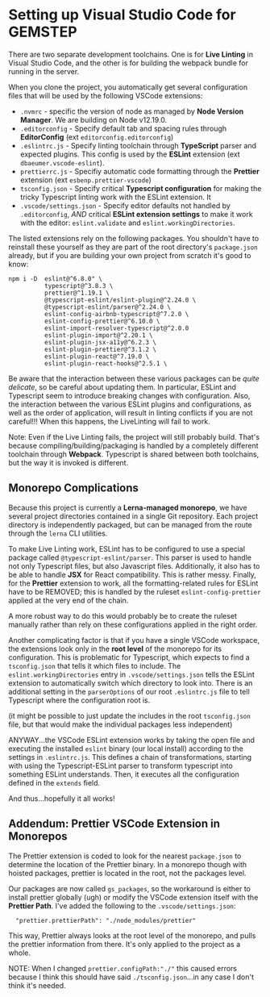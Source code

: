 # Setting up Visual Studio Code for GEMSTEP

There are two separate development toolchains. One is for  **Live Linting** in Visual Studio Code, and the other is for building the webpack bundle for running in the server. 

When you clone the project, you automatically get several configuration files that will be used by the following VSCode extensions:

* `.nvmrc` - specific the version of node as managed by **Node Version Manager**. We are building on Node v12.19.0.
* `.editorconfig` - Specify default tab and spacing rules through **EditorConfig** (ext `editorconfig.editorconfig`)
* `.eslintrc.js` - Specify linting toolchain through **TypeScript** parser and expected plugins. This config is used by the **ESLint** extension (ext `dbaeumer.vscode-eslint`).
* `prettierrc.js` - Specifiy automatic code formatting through the **Prettier** extension (ext `esbenp.prettier-vscode`)
* `tsconfig.json` - Specify critical **Typescript configuration** for making the tricky Typescript linting work with the ESLint extension. It 
* `.vscode/settings.json` - Specify editor defaults not handled by `.editorconfig`, *AND* critical **ESLint extension settings** to make it work with the editor: `eslint.validate` and `eslint.workingDirectories`.

The listed extensions rely on the following packages. You shouldn't have to reinstall these yourself as they are part of the root directory's `package.json` already, but if you are building your own project from scratch it's good to know: 
```
npm i -D  eslint@^6.8.0" \
          typescript@^3.8.3 \
          prettier@^1.19.1 \
          @typescript-eslint/eslint-plugin@^2.24.0 \
          @typescript-eslint/parser@^2.24.0 \
          eslint-config-airbnb-typescript@^7.2.0 \
          eslint-config-prettier@^6.10.0 \
          eslint-import-resolver-typescript@^2.0.0
          eslint-plugin-import@^2.20.1 \
          eslint-plugin-jsx-a11y@^6.2.3 \
          eslint-plugin-prettier@^3.1.2 \
          eslint-plugin-react@^7.19.0 \
          eslint-plugin-react-hooks@^2.5.1 \
```
Be aware that the interaction between these various packages can be *quite delicate*, so be careful about updating them. In particular, ESLint and Typescript seem to introduce breaking changes with configuration. Also, the interaction between the various ESLint plugins and configurations, as well as the order of application, will result in linting conflicts if you are not careful!!! When this happens, the LiveLinting will fail to work.

Note: Even if the Live Linting fails, the project will still probably build. That's because compiling/building/packaging is handled by a completely different toolchain through **Webpack**. Typescript is shared between both toolchains, but the way it is invoked is different.

## Monorepo Complications

Because this project is currently a **Lerna-managed monorepo**, we have several project directories contained in a single Git repository. Each project directory is independently packaged, but can be managed from the route through the `lerna` CLI utilities. 

To make Live Linting work, ESLint has to be configured to use a special package called `@typescript-eslint/parser`. This parser is used to handle not only Typescript files, but also Javascript files. Additionally, it also has to be able to handle **JSX** for React compatibility. This is rather messy. Finally, for the **Prettier** extension to work, all the formatting-related rules for ESLint have to be REMOVED; this is handled by the ruleset `eslint-config-prettier` applied at the very end of the chain. 

A more robust way to do this would probably be to create the ruleset manually rather than rely on these configurations applied in the right order. 

Another complicating factor is that if you have a single VSCode workspace, the extensions look only in the **root level** of the monorepo for its configuration. This is problematic for Typescript, which expects to find a `tsconfig.json` that tells it which files to include. The `eslint.workingDirectories` entry in `.vscode/settings.json` tells the ESLint extension to automatically switch which directory to look into. There is an additional setting in the `parserOptions` of our root `.eslintrc.js` file to tell Typescript where the configuration root is. 

(it might be possible to just update the includes in the root `tsconfig.json` file, but that would make the individual packages less independent)

ANYWAY...the VSCode ESLint extension works by taking the open file and executing the installed `eslint` binary (our local install) according to the settings in `.eslintrc.js`. This defines a chain of transformations, starting with using the Typescript-ESLint parser to transform typescript into something ESLint understands. Then, it executes all the configuration defined in the `extends` field.

And thus...hopefully it all works!

##  Addendum: Prettier VSCode Extension in Monorepos

The Prettier extension is coded to look for the nearest `package.json` to determine the location of the Prettier binary. In a monorepo though with hoisted packages, prettier is located in the root, not the packages level. 

Our packages are now called `gs_packages`, so the workaround is either to install prettier globally (ugh) or modify the VSCode extension itself with the **Prettier Path**. I've added the following to the `.vscode/settings.json`:
```
  "prettier.prettierPath": "./node_modules/prettier"
```
This way, Prettier always looks at the root level of the monorepo, and pulls the prettier information from there. It's only applied to the project as a whole.

NOTE: When I changed `prettier.configPath:"./"` this caused errors because I think this should have said `./tsconfig.json`...in any case I don't think it's needed.

